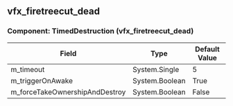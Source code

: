 ## vfx_firetreecut_dead

### Component: TimedDestruction (vfx_firetreecut_dead)

|Field|Type|Default Value|
|---|---|---|
|m_timeout|System.Single|5|
|m_triggerOnAwake|System.Boolean|True|
|m_forceTakeOwnershipAndDestroy|System.Boolean|False|


